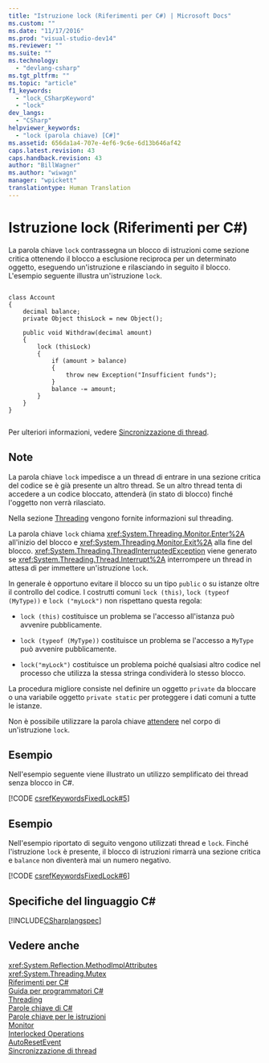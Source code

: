```yaml
---
title: "Istruzione lock (Riferimenti per C#) | Microsoft Docs"
ms.custom: ""
ms.date: "11/17/2016"
ms.prod: "visual-studio-dev14"
ms.reviewer: ""
ms.suite: ""
ms.technology: 
  - "devlang-csharp"
ms.tgt_pltfrm: ""
ms.topic: "article"
f1_keywords: 
  - "lock_CSharpKeyword"
  - "lock"
dev_langs: 
  - "CSharp"
helpviewer_keywords: 
  - "lock (parola chiave) [C#]"
ms.assetid: 656da1a4-707e-4ef6-9c6e-6d13b646af42
caps.latest.revision: 43
caps.handback.revision: 43
author: "BillWagner"
ms.author: "wiwagn"
manager: "wpickett"
translationtype: Human Translation
---
```

# Istruzione lock (Riferimenti per C#)
La parola chiave `lock` contrassegna un blocco di istruzioni come sezione critica ottenendo il blocco a esclusione reciproca per un determinato oggetto, eseguendo un'istruzione e rilasciando in seguito il blocco.  L'esempio seguente illustra un'istruzione `lock`.  
  
```  
  
class Account  
{  
    decimal balance;  
    private Object thisLock = new Object();  
  
    public void Withdraw(decimal amount)  
    {  
        lock (thisLock)  
        {  
            if (amount > balance)  
            {  
                throw new Exception("Insufficient funds");  
            }  
            balance -= amount;  
        }  
    }  
}  
  
```  
  
 Per ulteriori informazioni, vedere [Sincronizzazione di thread](../Topic/Thread%20Synchronization%20\(C%23%20and%20Visual%20Basic\).md).  
  
## Note  
 La parola chiave `lock` impedisce a un thread di entrare in una sezione critica del codice se è già presente un altro thread.  Se un altro thread tenta di accedere a un codice bloccato, attenderà \(in stato di blocco\) finché l'oggetto non verrà rilasciato.  
  
 Nella sezione [Threading](../Topic/Threading%20\(C%23%20and%20Visual%20Basic\).md) vengono fornite informazioni sul threading.  
  
 La parola chiave `lock` chiama <xref:System.Threading.Monitor.Enter%2A> all'inizio del blocco e <xref:System.Threading.Monitor.Exit%2A> alla fine del blocco.  <xref:System.Threading.ThreadInterruptedException> viene generato se <xref:System.Threading.Thread.Interrupt%2A> interrompere un thread in attesa di per immettere un'istruzione `lock`.  
  
 In generale è opportuno evitare il blocco su un tipo `public` o su istanze oltre il controllo del codice.  I costrutti comuni `lock (this)`, `lock (typeof (MyType))` e `lock ("myLock")` non rispettano questa regola:  
  
-   `lock (this)` costituisce un problema se l'accesso all'istanza può avvenire pubblicamente.  
  
-   `lock (typeof (MyType))` costituisce un problema se l'accesso a `MyType` può avvenire pubblicamente.  
  
-   `lock("myLock")` costituisce un problema poiché qualsiasi altro codice nel processo che utilizza la stessa stringa condividerà lo stesso blocco.  
  
 La procedura migliore consiste nel definire un oggetto `private` da bloccare o una variabile oggetto `private static` per proteggere i dati comuni a tutte le istanze.  
  
 Non è possibile utilizzare la parola chiave [attendere](../../../csharp/language-reference/keywords/await.md) nel corpo di un'istruzione `lock`.  
  
## Esempio  
 Nell'esempio seguente viene illustrato un utilizzo semplificato dei thread senza blocco in C\#.  
  
 [!CODE [csrefKeywordsFixedLock#5](../CodeSnippet/VS_Snippets_VBCSharp/csrefKeywordsFixedLock#5)]  
  
## Esempio  
 Nell'esempio riportato di seguito vengono utilizzati thread e `lock`.  Finché l'istruzione `lock` è presente, il blocco di istruzioni rimarrà una sezione critica e `balance` non diventerà mai un numero negativo.  
  
 [!CODE [csrefKeywordsFixedLock#6](../CodeSnippet/VS_Snippets_VBCSharp/csrefKeywordsFixedLock#6)]  
  
## Specifiche del linguaggio C\#  
 [!INCLUDE[CSharplangspec](../../../csharp/language-reference/keywords/includes/csharplangspec_md.md)]  
  
## Vedere anche  
 <xref:System.Reflection.MethodImplAttributes>   
 <xref:System.Threading.Mutex>   
 [Riferimenti per C\#](../../../csharp/language-reference/index.md)   
 [Guida per programmatori C\#](../../../csharp/programming-guide/index.md)   
 [Threading](../Topic/Threading%20\(C%23%20and%20Visual%20Basic\).md)   
 [Parole chiave di C\#](../../../csharp/language-reference/keywords/index.md)   
 [Parole chiave per le istruzioni](../../../csharp/language-reference/keywords/statement-keywords.md)   
 [Monitor](../Topic/Monitors.md)   
 [Interlocked Operations](../Topic/Interlocked%20Operations.md)   
 [AutoResetEvent](../Topic/AutoResetEvent.md)   
 [Sincronizzazione di thread](../Topic/Thread%20Synchronization%20\(C%23%20and%20Visual%20Basic\).md)